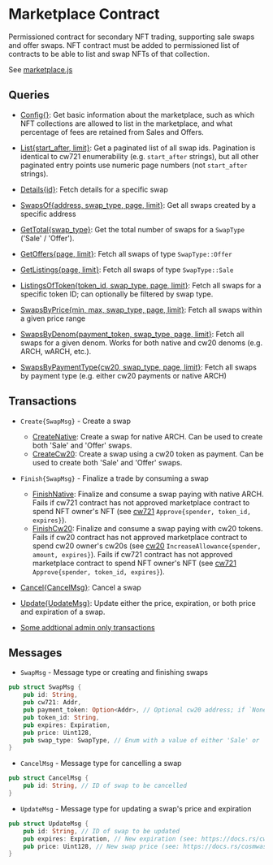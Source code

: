 # Marketplace Contract

Permissioned contract for secondary NFT trading, supporting sale swaps and offer swaps. NFT contract must be added to permissioned list of contracts to be able to list and swap NFTs of that collection.

See [marketplace.js](./marketplace.js)

## Queries
- [Config{}](./marketplace.js#L12-L50): Get basic information about the marketplace, such as which NFT collections are allowed to list in the marketplace, and what percentage of fees are retained from Sales and Offers.

- [List{start_after, limit}](./marketplace.js#L53-L83): Get a paginated list of all swap ids. Pagination is identical to cw721 enumerability (e.g. `start_after` strings), but all other paginated entry points use numeric page numbers (not `start_after` strings).

- [Details{id}](./marketplace.js#L85-L127): Fetch details for a specific swap

- [SwapsOf{address, swap_type, page, limit}](./marketplace.js#L129-L192): Get all swaps created by a specific address

- [GetTotal{swap_type}](./marketplace.js#L194-L220): Get the total number of swaps for a `SwapType` ('Sale' / 'Offer').

- [GetOffers{page, limit}](./marketplace.js#L222-L288): Fetch all swaps of type `SwapType::Offer`

- [GetListings{page, limit}](./marketplace.js#L290-L349): Fetch all swaps of type `SwapType::Sale`

- [ListingsOfToken{token_id, swap_type, page, limit}](./marketplace.js#L351-L416): Fetch all swaps for a specific token ID; can optionally be filtered by swap type.

- [SwapsByPrice{min, max, swap_type, page, limit}](./marketplace.js#L418-L486): Fetch all swaps within a given price range

- [SwapsByDenom{payment_token, swap_type, page, limit}](./marketplace.js#L488-L556): Fetch all swaps for a given denom. Works for both native and cw20 denoms (e.g. ARCH, wARCH, etc.).

- [SwapsByPaymentType{cw20, swap_type, page, limit}](./marketplace.js#L558-L624): Fetch all swaps by payment type (e.g. either cw20 payments or native ARCH)

## Transactions
- `Create{SwapMsg}` - Create a swap
    - [CreateNative](./marketplace.js#L628-L675): Create a swap for native ARCH. Can be used to create both 'Sale' and 'Offer' swaps.
    - [CreateCw20](./marketplace.js#L724-L770): Create a swap using a cw20 token as payment. Can be used to create both 'Sale' and 'Offer' swaps. 

- `Finish{SwapMsg}` - Finalize a trade by consuming a swap
    - [FinishNative](./marketplace.js#L677-L722): Finalize and consume a swap paying with native ARCH. Fails if cw721 contract has not approved marketplace contract to spend NFT owner's NFT (see [cw721](https://github.com/CosmWasm/cw-nfts/blob/main/packages/cw721/README.md) `Approve{spender, token_id, expires}`).
    - [FinishCw20](./marketplace.js#L772-L815): Finalize and consume a swap paying with cw20 tokens. Fails if cw20 contract has not approved marketplace contract to spend cw20 owner's cw20s (see [cw20](https://github.com/CosmWasm/cw-plus/blob/main/packages/cw20/README.md) `IncreaseAllowance{spender, amount, expires}`). Fails if cw721 contract has not approved marketplace contract to spend NFT owner's NFT (see [cw721](https://github.com/CosmWasm/cw-nfts/blob/main/packages/cw721/README.md) `Approve{spender, token_id, expires}`).

- [Cancel{CancelMsg}](./marketplace.js#L817-L852): Cancel a swap

- [Update{UpdateMsg}](./marketplace.js#L854-L896): Update either the price, expiration, or both price and expiration of a swap.

- [Some addtional admin only transactions](./marketplace.js#L898-L911)

## Messages

- `SwapMsg` - Message type or creating and finishing swaps

```rs
pub struct SwapMsg {
    pub id: String,
    pub cw721: Addr,
    pub payment_token: Option<Addr>, // Optional cw20 address; if `None` create swap for `aarch`
    pub token_id: String,
    pub expires: Expiration,
    pub price: Uint128,
    pub swap_type: SwapType, // Enum with a value of either 'Sale' or 'Offer'
}
```

- `CancelMsg` - Message type for cancelling a swap

```rs
pub struct CancelMsg {
    pub id: String, // ID of swap to be cancelled
}
```

- `UpdateMsg` - Message type for updating a swap's price and expiration

```rs
pub struct UpdateMsg {
    pub id: String, // ID of swap to be updated
    pub expires: Expiration, // New expiration (see: https://docs.rs/cw20/latest/cw20/enum.Expiration.html)
    pub price: Uint128, // New swap price (see: https://docs.rs/cosmwasm-std/latest/cosmwasm_std/struct.Uint128.html)
}
```